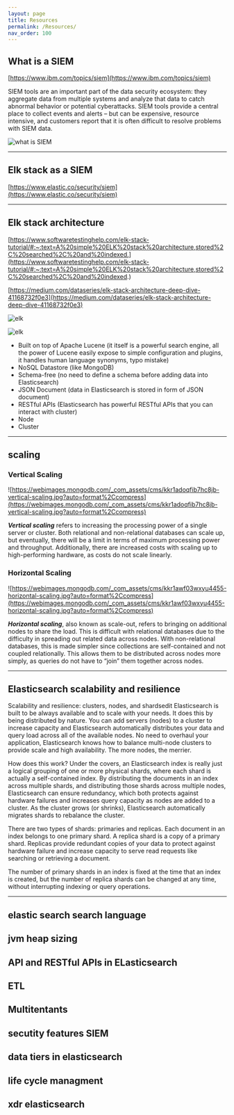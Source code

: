 ```yaml
---
layout: page
title: Resources
permalink: /Resources/
nav_order: 100
---
```


## What is a SIEM

[https://www.ibm.com/topics/siem](https://www.ibm.com/topics/siem)


SIEM tools are an important part of the data security ecosystem: they aggregate data from multiple systems and analyze that data to catch abnormal behavior or potential cyberattacks. SIEM tools provide a central place to collect events and alerts – but can be expensive, resource intensive, and customers report that it is often difficult to resolve problems with SIEM data.

![what is SIEM](https://info.varonis.com/hs-fs/hubfs/Imported_Blog_Media/siem-process-2.png?width=2882&height=3015&name=siem-process-2.png)

---

## Elk stack as a SIEM

[https://www.elastic.co/security/siem](https://www.elastic.co/security/siem)

---

## Elk stack architecture

[https://www.softwaretestinghelp.com/elk-stack-tutorial/#:~:text=A%20simple%20ELK%20stack%20architecture,stored%2C%20searched%2C%20and%20indexed.](https://www.softwaretestinghelp.com/elk-stack-tutorial/#:~:text=A%20simple%20ELK%20stack%20architecture,stored%2C%20searched%2C%20and%20indexed.)


[https://medium.com/dataseries/elk-stack-architecture-deep-dive-41168732f0e3](https://medium.com/dataseries/elk-stack-architecture-deep-dive-41168732f0e3)


![elk](https://miro.medium.com/max/1400/0*8DZtMKXzbsf5QBFB)

![elk](https://miro.medium.com/max/1400/0*e-rMqNRNgTxkGdAE)

- Built on top of Apache Lucene (it itself is a powerful search engine, all the power of Lucene easily expose to simple configuration and plugins, it handles human language synonyms, typo mistake)
- NoSQL Datastore (like MongoDB)
- Schema-free (no need to define a schema before adding data into Elasticsearch)
- JSON Document (data in Elasticsearch is stored in form of JSON document)
- RESTful APIs (Elasticsearch has powerful RESTful APIs that you can interact with cluster)
- Node
- Cluster

---

## scaling

### Vertical Scaling

![https://webimages.mongodb.com/_com_assets/cms/kkr1adoqfib7hc8jb-vertical-scaling.jpg?auto=format%2Ccompress](https://webimages.mongodb.com/_com_assets/cms/kkr1adoqfib7hc8jb-vertical-scaling.jpg?auto=format%2Ccompress)

***Vertical scaling*** refers to increasing the processing power of a single server or cluster. Both relational and non-relational databases can scale up, but eventually, there will be a limit in terms of maximum processing power and throughput. Additionally, there are increased costs with scaling up to high-performing hardware, as costs do not scale linearly.

### Horizontal Scaling

![https://webimages.mongodb.com/_com_assets/cms/kkr1awf03wxyu4455-horizontal-scaling.jpg?auto=format%2Ccompress](https://webimages.mongodb.com/_com_assets/cms/kkr1awf03wxyu4455-horizontal-scaling.jpg?auto=format%2Ccompress)

***Horizontal scaling***, also known as scale-out, refers to bringing on additional nodes to share the load. This is difficult with relational databases due to the difficulty in spreading out related data across nodes. With non-relational databases, this is made simpler since collections are self-contained and not coupled relationally. This allows them to be distributed across nodes more simply, as queries do not have to “join” them together across nodes.

---

## Elasticsearch scalability and resilience

Scalability and resilience: clusters, nodes, and shardsedit
Elasticsearch is built to be always available and to scale with your needs. It does this by being distributed by nature. You can add servers (nodes) to a cluster to increase capacity and Elasticsearch automatically distributes your data and query load across all of the available nodes. No need to overhaul your application, Elasticsearch knows how to balance multi-node clusters to provide scale and high availability. The more nodes, the merrier.

How does this work? Under the covers, an Elasticsearch index is really just a logical grouping of one or more physical shards, where each shard is actually a self-contained index. By distributing the documents in an index across multiple shards, and distributing those shards across multiple nodes, Elasticsearch can ensure redundancy, which both protects against hardware failures and increases query capacity as nodes are added to a cluster. As the cluster grows (or shrinks), Elasticsearch automatically migrates shards to rebalance the cluster.

There are two types of shards: primaries and replicas. Each document in an index belongs to one primary shard. A replica shard is a copy of a primary shard. Replicas provide redundant copies of your data to protect against hardware failure and increase capacity to serve read requests like searching or retrieving a document.

The number of primary shards in an index is fixed at the time that an index is created, but the number of replica shards can be changed at any time, without interrupting indexing or query operations.

---

## elastic search search language

## jvm heap sizing

## API and RESTful APIs in ELasticsearch

## ETL

## Multitentants

## secutity features SIEM

## data tiers in elasticsearch

## life cycle managment

## xdr elasticsearch






[]()
